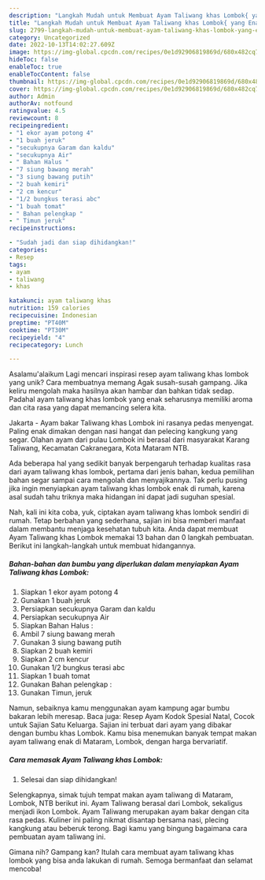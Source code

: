 ```yaml
---
description: "Langkah Mudah untuk Membuat Ayam Taliwang khas Lombok{ yang Enak Banget"
title: "Langkah Mudah untuk Membuat Ayam Taliwang khas Lombok{ yang Enak Banget"
slug: 2799-langkah-mudah-untuk-membuat-ayam-taliwang-khas-lombok-yang-enak-banget
category: Uncategorized
date: 2022-10-13T14:02:27.609Z
image: https://img-global.cpcdn.com/recipes/0e1d92906819869d/680x482cq70/ayam-taliwang-khas-lombok-foto-resep-utama.jpg
hideToc: false
enableToc: true
enableTocContent: false
thumbnail: https://img-global.cpcdn.com/recipes/0e1d92906819869d/680x482cq70/ayam-taliwang-khas-lombok-foto-resep-utama.jpg
cover: https://img-global.cpcdn.com/recipes/0e1d92906819869d/680x482cq70/ayam-taliwang-khas-lombok-foto-resep-utama.jpg
author: Admin
authorAv: notfound
ratingvalue: 4.5
reviewcount: 8
recipeingredient:
- "1 ekor ayam potong 4"
- "1 buah jeruk"
- "secukupnya Garam dan kaldu"
- "secukupnya Air"
- " Bahan Halus "
- "7 siung bawang merah"
- "3 siung bawang putih"
- "2 buah kemiri"
- "2 cm kencur"
- "1/2 bungkus terasi abc"
- "1 buah tomat"
- " Bahan pelengkap "
- " Timun jeruk"
recipeinstructions:

- "Sudah jadi dan siap dihidangkan!"
categories:
- Resep
tags:
- ayam
- taliwang
- khas

katakunci: ayam taliwang khas 
nutrition: 159 calories
recipecuisine: Indonesian
preptime: "PT40M"
cooktime: "PT30M"
recipeyield: "4"
recipecategory: Lunch

---
```



Asalamu'alaikum Lagi mencari inspirasi resep ayam taliwang khas lombok yang unik? Cara membuatnya memang Agak susah-susah gampang. Jika keliru mengolah maka hasilnya akan hambar dan bahkan tidak sedap. Padahal ayam taliwang khas lombok yang enak seharusnya memiliki aroma dan cita rasa yang dapat memancing selera kita.


Jakarta - Ayam bakar Taliwang khas Lombok ini rasanya pedas menyengat. Paling enak dimakan dengan nasi hangat dan pelecing kangkung yang segar. Olahan ayam dari pulau Lombok ini berasal dari masyarakat Karang Taliwang, Kecamatan Cakranegara, Kota Mataram NTB.

Ada beberapa hal yang sedikit banyak berpengaruh terhadap kualitas rasa dari ayam taliwang khas lombok, pertama dari jenis bahan, kedua pemilihan bahan segar sampai cara mengolah dan menyajikannya. Tak perlu pusing jika ingin menyiapkan ayam taliwang khas lombok enak di rumah, karena asal sudah tahu triknya maka hidangan ini dapat jadi suguhan spesial.


Nah, kali ini kita coba, yuk, ciptakan ayam taliwang khas lombok sendiri di rumah. Tetap berbahan yang sederhana, sajian ini bisa memberi manfaat dalam membantu menjaga kesehatan tubuh kita. Anda dapat membuat Ayam Taliwang khas Lombok memakai 13 bahan dan 0 langkah pembuatan. Berikut ini langkah-langkah untuk membuat hidangannya.

<!--inarticleads1-->

##### Bahan-bahan dan bumbu yang diperlukan dalam menyiapkan Ayam Taliwang khas Lombok:

1. Siapkan 1 ekor ayam potong 4
1. Gunakan 1 buah jeruk
1. Persiapkan secukupnya Garam dan kaldu
1. Persiapkan secukupnya Air
1. Siapkan  Bahan Halus :
1. Ambil 7 siung bawang merah
1. Gunakan 3 siung bawang putih
1. Siapkan 2 buah kemiri
1. Siapkan 2 cm kencur
1. Gunakan 1/2 bungkus terasi abc
1. Siapkan 1 buah tomat
1. Gunakan  Bahan pelengkap :
1. Gunakan  Timun, jeruk


Namun, sebaiknya kamu menggunakan ayam kampung agar bumbu bakaran lebih meresap. Baca juga: Resep Ayam Kodok Spesial Natal, Cocok untuk Sajian Satu Keluarga. Sajian ini terbuat dari ayam yang dibakar dengan bumbu khas Lombok. Kamu bisa menemukan banyak tempat makan ayam taliwang enak di Mataram, Lombok, dengan harga bervariatif. 

<!--inarticleads2-->

##### Cara memasak Ayam Taliwang khas Lombok:


1. Selesai dan siap dihidangkan!

Selengkapnya, simak tujuh tempat makan ayam taliwang di Mataram, Lombok, NTB berikut ini. Ayam Taliwang berasal dari Lombok, sekaligus menjadi ikon Lombok. Ayam Taliwang merupakan ayam bakar dengan cita rasa pedas. Kuliner ini paling nikmat disantap bersama nasi, plecing kangkung atau beberuk terong. Bagi kamu yang bingung bagaimana cara pembuatan ayam taliwang ini. 

Gimana nih? Gampang kan? Itulah cara membuat ayam taliwang khas lombok yang bisa anda lakukan di rumah. Semoga bermanfaat dan selamat mencoba!
